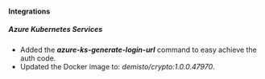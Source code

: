 
#### Integrations
##### Azure Kubernetes Services
- Added the ***azure-ks-generate-login-url*** command to easy achieve the auth code.
- Updated the Docker image to: *demisto/crypto:1.0.0.47970*.
